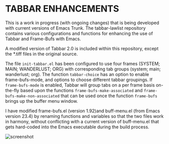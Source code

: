 TABBAR ENHANCEMENTS
=================

This is a work in progress (with ongoing changes) that is being developed with current versions of Emacs Trunk.  The tabbar-lawlist repository contains various configurations and functions for enhancing the use of Tabbar and Frame-Bufs with Emacs.

A modified version of Tabbar 2.0 is included within this repository, except the *.tiff files in the original source.

The file `init-tabbar.el` has been configured to use four frames (SYSTEM; MAIN; WANDERLUST; ORG) with corresponding tab groups (system; main; wanderlust; org).  The function `tabbar-choice` has an option to enable frame-bufs-mode, and options to choose different tabbar groupings.  If `frame-bufs-mode` is enabled, Tabbar will group tabs on a per frame basis on-the-fly based upon the functions `frame-bufs-make-associated` and `frame-bufs-make-non-associated` that can be used once the function `frame-bufs` brings up the buffer menu window.

I have modified frame-bufs.el (version 1.92)and buff-menu.el (from Emacs version 23.4) by renaming functions and variables so that the two files work in harmony, without conflicting with a current version of buff-menu.el that gets hard-coded into the Emacs executable during the build process.

![screenshot](http://www.lawlist.com/images/frames_tabbar.png)
